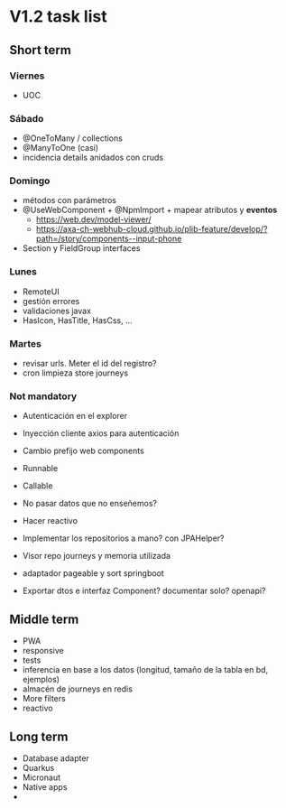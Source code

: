 # V1.2 task list

## Short term

### Viernes
- UOC
### Sábado
- @OneToMany / collections
- @ManyToOne (casi)
- incidencia details anidados con cruds
### Domingo
- métodos con parámetros
- @UseWebComponent + @NpmImport + mapear atributos y **eventos**
  - https://web.dev/model-viewer/
  - https://axa-ch-webhub-cloud.github.io/plib-feature/develop/?path=/story/components--input-phone
- Section y FieldGroup interfaces
### Lunes
- RemoteUI
- gestión errores
- validaciones javax
- HasIcon, HasTitle, HasCss, ...
### Martes
- revisar urls. Meter el id del registro?
- cron limpieza store journeys

### Not mandatory
- Autenticación en el explorer
- Inyección cliente axios para autenticación
- Cambio prefijo web components
- Runnable
- Callable
- No pasar datos que no enseñemos?
- Hacer reactivo

- Implementar los repositorios a mano? con JPAHelper?
- Visor repo journeys y memoria utilizada

- adaptador pageable y sort springboot
- Exportar dtos e interfaz Component? documentar solo? openapi?


## Middle term

- PWA
- responsive
- tests
- inferencia en base a los datos (longitud, tamaño de la tabla en bd, ejemplos)
- almacén de journeys en redis
- More filters
- reactivo

## Long term

- Database adapter
- Quarkus
- Micronaut
- Native apps
- 
